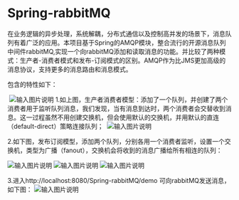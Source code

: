 # Spring-rabbitMQ
  在业务逻辑的异步处理，系统解耦，分布式通信以及控制高并发的场景下，消息队列有着广泛的应用。本项目基于Spring的AMQP模块，整合流行的开源消息队列中间件rabbitMQ,实现一个向rabbitMQ添加和读取消息的功能。并比较了两种模式：生产者-消费者模式和发布-订阅模式的区别。AMQP作为比JMS更加高级的消息协议，支持更多的消息路由和消息模式。
  
包含的特性如下：

  ![输入图片说明](https://github.com/shenzhanwang/Spring-rabbitMQ/blob/master/%E6%88%AA%E5%9B%BE/1.png"生产者消费者模型")
1.如上图，生产者消费者模型：添加了一个队列，并创建了两个消费者用于监听队列消息，我们发现，当有消息到达时，两个消费者会交替收到消息。这一过程虽然不用创建交换机，但会使用默认的交换机，并用默认的直连（default-direct）策略连接队列；
  ![输入图片说明](https://github.com/shenzhanwang/Spring-rabbitMQ/blob/master/%E6%88%AA%E5%9B%BE/3.png"")

2.如下图，发布订阅模型，添加两个队列，分别各用一个消费者监听，设置一个交换机，类型为广播（fanout），交换机会将收到的消息广播给所有相连的队列：

![输入图片说明](https://github.com/shenzhanwang/Spring-rabbitMQ/blob/master/%E6%88%AA%E5%9B%BE/2.png"发布订阅模型")
![输入图片说明](https://github.com/shenzhanwang/Spring-rabbitMQ/blob/master/%E6%88%AA%E5%9B%BE/8.png"在这里输入图片标题")
![输入图片说明](https://github.com/shenzhanwang/Spring-rabbitMQ/blob/master/%E6%88%AA%E5%9B%BE/4.png"fanout路由模型")

3.进入http://localhost:8080/Spring-rabbitMQ/demo 可向rabbitMQ发送消息，如下图：
![输入图片说明](https://github.com/shenzhanwang/Spring-rabbitMQ/blob/master/%E6%88%AA%E5%9B%BE/7.png"fanout路由模型")

 



